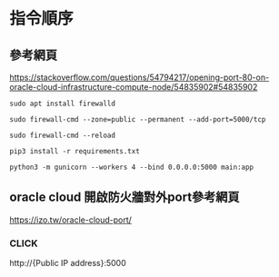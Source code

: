 # 指令順序

## 參考網頁
https://stackoverflow.com/questions/54794217/opening-port-80-on-oracle-cloud-infrastructure-compute-node/54835902#54835902

```
sudo apt install firewalld
```

```
sudo firewall-cmd --zone=public --permanent --add-port=5000/tcp
```

```
sudo firewall-cmd --reload
```

```
pip3 install -r requirements.txt
```

```
python3 -m gunicorn --workers 4 --bind 0.0.0.0:5000 main:app
```

## oracle cloud 開啟防火牆對外port參考網頁

https://izo.tw/oracle-cloud-port/

### CLICK

http://{Public IP address}:5000